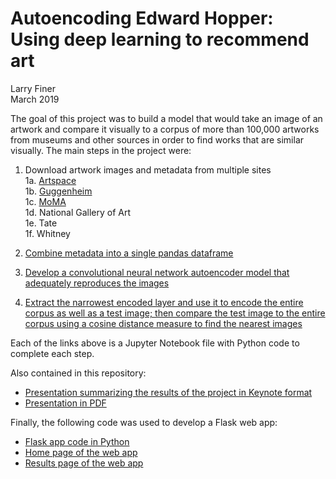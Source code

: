 # Autoencoding Edward Hopper:<br>Using deep learning to recommend art
Larry Finer  
March 2019

The goal of this project was to build a model that would take an image of an artwork and compare it visually to a corpus of more than 100,000 artworks from museums and other sources in order to find works that are similar visually. The main steps in the project were:

1. Download artwork images and metadata from multiple sites  
   1a. [Artspace](1a.%20Download%20Artspace%20images.ipynb)  
   1b. [Guggenheim](1b.%20Download%20Guggenheim%20images%20and%20metadata.ipynb)  
   1c. [MoMA](1c.%20Download%20MoMA%20images.ipynb)  
   1d. National Gallery of Art  
   1e. Tate  
   1f. Whitney  
   
2. [Combine metadata into a single pandas dataframe](2.%20Combine%20metadata%20into%20dataframe.ipynb)  
3. [Develop a convolutional neural network autoencoder model that adequately reproduces the images](3.%20Create%20autoencoder%20model.ipynb)
4. [Extract the narrowest encoded layer and use it to encode the entire corpus as well as a test image; then compare the test image to the entire corpus using a cosine distance measure to find the nearest images](4.%20Encode%20corpus%20and%20compare%20test%20image.ipynb)

Each of the links above is a Jupyter Notebook file with Python code to complete each step.

Also contained in this repository:

- [Presentation summarizing the results of the project in Keynote format](Autoencoding%20Hopper.key)
- [Presentation in PDF](Autoencoding%20Hopper.pdf)

Finally, the following code was used to develop a Flask web app:

- [Flask app code in Python](similart.py)
- [Home page of the web app](index.html)
- [Results page of the web app](results.html)